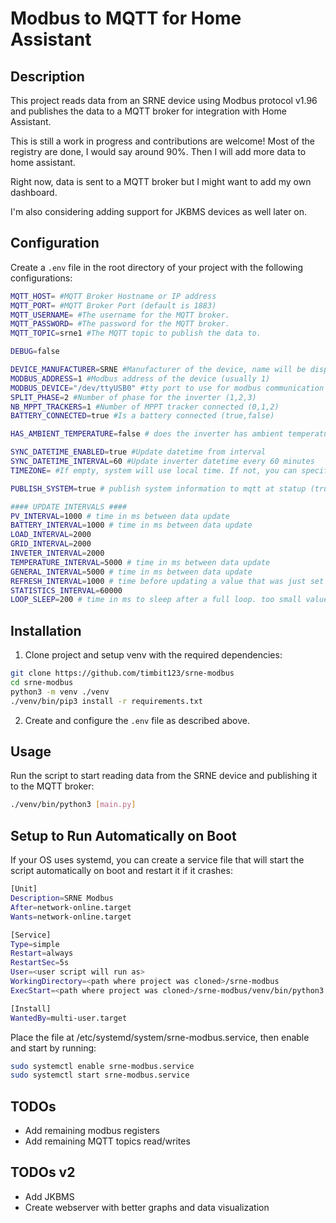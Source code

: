 # Modbus to MQTT for Home Assistant

## Description

This project reads data from an SRNE device using Modbus protocol v1.96 and publishes the data to a MQTT broker for integration with Home Assistant.

This is still a work in progress and contributions are welcome!
Most of the registry are done, I would say around 90%. Then I will add more data to home assistant.

Right now, data is sent to a MQTT broker but I might want to add my own dashboard.

I'm also considering adding support for JKBMS devices as well later on.

## Configuration

Create a `.env` file in the root directory of your project with the following configurations:

```sh
MQTT_HOST= #MQTT Broker Hostname or IP address
MQTT_PORT= #MQTT Broker Port (default is 1883)
MQTT_USERNAME= #The username for the MQTT broker.
MQTT_PASSWORD= #The password for the MQTT broker.
MQTT_TOPIC=srne1 #The MQTT topic to publish the data to.

DEBUG=false

DEVICE_MANUFACTURER=SRNE #Manufacturer of the device, name will be displayed in Home Assistant as device.
MODBUS_ADDRESS=1 #Modbus address of the device (usually 1)
MODBUS_DEVICE="/dev/ttyUSB0" #tty port to use for modbus communication
SPLIT_PHASE=2 #Number of phase for the inverter (1,2,3)
NB_MPPT_TRACKERS=1 #Number of MPPT tracker connected (0,1,2)
BATTERY_CONNECTED=true #Is a battery connected (true,false)

HAS_AMBIENT_TEMPERATURE=false # does the inverter has ambient temperature sensor (true/false)

SYNC_DATETIME_ENABLED=true #Update datetime from interval
SYNC_DATETIME_INTERVAL=60 #Update inverter datetime every 60 minutes
TIMEZONE= #If empty, system will use local time. If not, you can specify your timezone (e.g., "America/New_York")

PUBLISH_SYSTEM=true # publish system information to mqtt at statup (true,false)

#### UPDATE INTERVALS ####
PV_INTERVAL=1000 # time in ms between data update
BATTERY_INTERVAL=1000 # time in ms between data update
LOAD_INTERVAL=2000
GRID_INTERVAL=2000
INVETER_INTERVAL=2000
TEMPERATURE_INTERVAL=5000 # time in ms between data update
GENERAL_INTERVAL=5000 # time in ms between data update
REFRESH_INTERVAL=1000 # time before updating a value that was just set
STATISTICS_INTERVAL=60000
LOOP_SLEEP=200 # time in ms to sleep after a full loop. too small value could crash the modbus communication (default is 200ms)

```

## Installation

1. Clone project and setup venv with the required dependencies:

```sh
git clone https://github.com/timbit123/srne-modbus
cd srne-modbus
python3 -m venv ./venv
./venv/bin/pip3 install -r requirements.txt
```

2. Create and configure the `.env` file as described above.

## Usage

Run the script to start reading data from the SRNE device and publishing it to the MQTT broker:

```sh
./venv/bin/python3 [main.py]
```

## Setup to Run Automatically on Boot

If your OS uses systemd, you can create a service file that will start the script automatically on boot and restart it if it crashes:

```sh
[Unit]
Description=SRNE Modbus
After=network-online.target
Wants=network-online.target

[Service]
Type=simple
Restart=always
RestartSec=5s
User=<user script will run as>
WorkingDirectory=<path where project was cloned>/srne-modbus
ExecStart=<path where project was cloned>/srne-modbus/venv/bin/python3 main.py

[Install]
WantedBy=multi-user.target
```

Place the file at /etc/systemd/system/srne-modbus.service, then enable and start by running:

```sh
sudo systemctl enable srne-modbus.service
sudo systemctl start srne-modbus.service
```

## TODOs

- Add remaining modbus registers
- Add remaining MQTT topics read/writes

## TODOs v2

- Add JKBMS
- Create webserver with better graphs and data visualization
